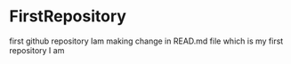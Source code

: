 # FirstRepository
first github repository
Iam making change in READ.md file which is my first repository
I am
